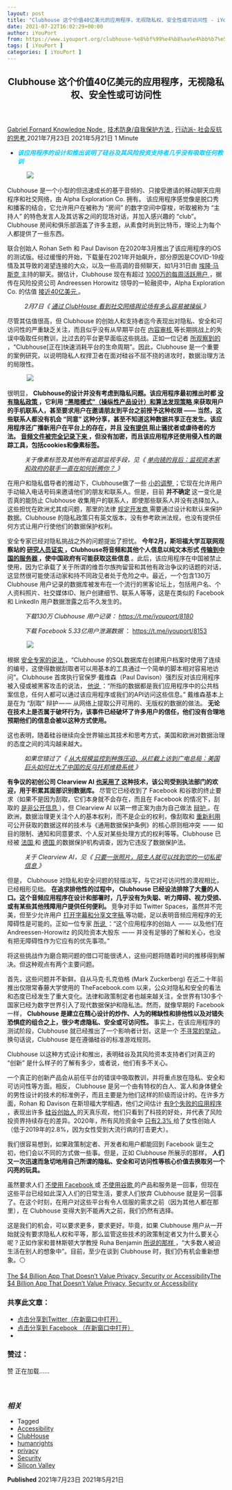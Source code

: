 ```yaml
---
layout: post
title: "Clubhouse 这个价值40亿美元的应用程序，无视隐私权、安全性或可访问性 - iYouPort"
date: 2021-07-22T16:02:29+00:00
author: iYouPort
from: https://www.iyouport.org/clubhouse-%e8%bf%99%e4%b8%aa%e4%bb%b7%e5%80%bc40%e4%ba%bf%e7%be%8e%e5%85%83%e7%9a%84%e5%ba%94%e7%94%a8%e7%a8%8b%e5%ba%8f%ef%bc%8c%e6%97%a0%e8%a7%86%e9%9a%90%e7%a7%81%e6%9d%83%e3%80%81%e5%ae%89/
tags: [ iYouPort ]
categories: [ iYouPort ]
---
```


<article class="post-16694 post type-post status-publish format-standard has-post-thumbnail hentry category-knowledge-node category-54 category-33 tag-accessibility tag-clubhouse tag-humanrights tag-privacy tag-security tag-silicon-valley" id="post-16694">
 <header class="entry-header">
  <h1 class="entry-title">
   Clubhouse 这个价值40亿美元的应用程序，无视隐私权、安全性或可访问性
  </h1>
 </header>
 <div class="entry-meta">
  <span class="byline">
   <a href="https://www.iyouport.org/author/gabrielfornard/" rel="author" title="文章作者 Gabriel Fornard">
    Gabriel Fornard
   </a>
  </span>
  <span class="cat-links">
   <a href="https://www.iyouport.org/category/knowledge-node/" rel="category tag">
    Knowledge Node
   </a>
   ,
   <a href="https://www.iyouport.org/category/%e6%8a%80%e6%9c%af%e9%98%b2%e8%ba%ab-%e8%87%aa%e6%88%91%e4%bf%9d%e6%8a%a4%e6%96%b9%e6%b3%95/" rel="category tag">
    技术防身/自我保护方法
   </a>
   ,
   <a href="https://www.iyouport.org/category/%e8%a1%8c%e5%8a%a8%e6%b4%be-%e7%a4%be%e4%bc%9a%e5%8f%8d%e6%8a%97%e7%9a%84%e6%80%9d%e8%80%83/" rel="category tag">
    行动派- 社会反抗的思考
   </a>
  </span>
  <span class="published-on">
   <time class="entry-date published" datetime="2021-07-23T00:02:29+08:00">
    2021年7月23日
   </time>
   <time class="updated" datetime="2021-05-21T23:36:15+08:00">
    2021年5月21日
   </time>
  </span>
  <span class="word-count">
   1 Minute
  </span>
 </div>
 <div class="entry-content">
  <ul>
   <li class="graf graf--p">
    <span style="color: #00ccff;">
     <em>
      <strong>
       该应用程序的设计和推出说明了硅谷及其风险投资支持者几乎没有吸取任何教训
      </strong>
     </em>
    </span>
   </li>
  </ul>
  <figure class="graf graf--figure">
   <img class="graf-image aligncenter jetpack-lazy-image" data-height="960" data-image-id="0*rgMxvfFHktPcz0DI" data-lazy-src="https://cdn-images-1.medium.com/max/1067/0*rgMxvfFHktPcz0DI?is-pending-load=1" data-width="1440" src="https://cdn-images-1.medium.com/max/1067/0*rgMxvfFHktPcz0DI" srcset="data:image/gif;base64,R0lGODlhAQABAIAAAAAAAP///yH5BAEAAAAALAAAAAABAAEAAAIBRAA7"/>
   <noscript>
    <img class="graf-image aligncenter" data-height="960" data-image-id="0*rgMxvfFHktPcz0DI" data-width="1440" src="https://cdn-images-1.medium.com/max/1067/0*rgMxvfFHktPcz0DI"/>
   </noscript>
  </figure>
  <p class="graf graf--p">
   Clubhouse 是一个小型的但迅速成长的基于音频的、只接受邀请的移动聊天应用程序和社交网络，由 Alpha Exploration Co. 拥有。 该应用程序感觉像是脱口秀和播客的结合，它允许用户在被称为 “房间” 的数字空间中穿梭，听取被称为 “主持人” 的特色发言人及其访客之间的现场对话，并加入感兴趣的 “club”。Clubhouse 房间和俱乐部涵盖了许多主题，从素食时尚到比特币，理论上为每个人都提供了一些东西。
  </p>
  <p class="graf graf--p">
   联合创始人 Rohan Seth 和 Paul Davison 在2020年3月推出了该应用程序的iOS的测试版。经过缓慢的开始，下载量在2021年开始飙升，部分原因是COVID-19疫情及其导致的渴望连接的大众，以及一些高调的音频聊天，如1月31日由
   <a class="markup--anchor markup--p-anchor" data-href="https://techcrunch.com/2021/01/31/elon-musk-goes-live-on-clubhouse-but-with-the-room-full-fans-stream-audio-on-youtube/" href="https://techcrunch.com/2021/01/31/elon-musk-goes-live-on-clubhouse-but-with-the-room-full-fans-stream-audio-on-youtube/" rel="noopener" target="_blank">
    埃隆·马斯克
   </a>
   主持的聊天。据估计，Clubhouse 现在有超过
   <a class="markup--anchor markup--p-anchor" data-href="https://backlinko.com/clubhouse-users" href="https://backlinko.com/clubhouse-users" rel="noopener" target="_blank">
    1000万的每周活跃用户
   </a>
   ，据传在风险投资公司 Andreessen Horowitz 领导的一轮融资中，Alpha Exploration Co. 的估值
   <a class="markup--anchor markup--p-anchor" data-href="https://www.bloomberg.com/news/articles/2021-04-06/clubhouse-is-said-to-discuss-funding-at-about-4-billion-value" href="https://www.bloomberg.com/news/articles/2021-04-06/clubhouse-is-said-to-discuss-funding-at-about-4-billion-value" rel="noopener" target="_blank">
    接近40亿美元
   </a>
   。
  </p>
  <p class="graf graf--p" style="padding-left: 40px;">
   <em class="markup--em markup--p-em">
    2月7日《
   </em>
   <a class="markup--anchor markup--p-anchor" data-href="https://www.iyouport.org/%e9%80%9a%e8%bf%87-clubhouse-%e7%9c%8b%e5%88%b0%e7%a4%be%e4%ba%a4%e7%bd%91%e7%bb%9c%e8%88%86%e8%ae%ba%e5%9c%ba%e6%9c%89%e5%a4%9a%e4%b9%88%e5%ae%b9%e6%98%93%e8%a2%ab%e6%93%8d%e7%ba%b5/" href="https://www.iyouport.org/%e9%80%9a%e8%bf%87-clubhouse-%e7%9c%8b%e5%88%b0%e7%a4%be%e4%ba%a4%e7%bd%91%e7%bb%9c%e8%88%86%e8%ae%ba%e5%9c%ba%e6%9c%89%e5%a4%9a%e4%b9%88%e5%ae%b9%e6%98%93%e8%a2%ab%e6%93%8d%e7%ba%b5/" rel="noopener" target="_blank">
    <em class="markup--em markup--p-em">
     通过 ClubHouse 看到社交网络舆论场有多么容易被操纵
    </em>
   </a>
   <em class="markup--em markup--p-em">
    》
   </em>
  </p>
  <p class="graf graf--p">
   尽管其估值很高，但 Clubhouse 的创始人和支持者迄今表现出对隐私、安全和可访问性的严重缺乏关注，而且似乎没有从早期平台在
   <a class="markup--anchor markup--p-anchor" data-href="https://www.bloomberg.com/news/articles/2021-03-16/who-made-clubhouse-app-paul-davison-a-founder-in-perpetual-motion" href="https://www.bloomberg.com/news/articles/2021-03-16/who-made-clubhouse-app-paul-davison-a-founder-in-perpetual-motion" rel="noopener" target="_blank">
    内容审核
   </a>
   等长期挑战上的失误中吸取任何教训，比过去的平台更早面临这些挑战。正如一位记者
   <a class="markup--anchor markup--p-anchor" data-href="https://www.nytimes.com/2021/02/25/technology/clubhouse-audio-app-experience.html" href="https://www.nytimes.com/2021/02/25/technology/clubhouse-audio-app-experience.html" rel="noopener" target="_blank">
    所观察到的
   </a>
   ，“Clubhouse[正在]快速消耗平台的生命周期”。因此，Clubhouse 是一个重要的案例研究，以说明隐私人权捍卫者在面对硅谷不屈不挠的进攻时，数据治理方法的局限性。
  </p>
  <figure class="graf graf--figure">
   <img class="graf-image aligncenter jetpack-lazy-image" data-height="1098" data-image-id="1*6coZDHeP1qZSnmcnUOcKfg.png" data-lazy-src="https://i2.wp.com/cdn-images-1.medium.com/max/1067/1*6coZDHeP1qZSnmcnUOcKfg.png?w=1100&amp;is-pending-load=1#038;ssl=1" data-recalc-dims="1" data-width="796" src="https://i2.wp.com/cdn-images-1.medium.com/max/1067/1*6coZDHeP1qZSnmcnUOcKfg.png?w=1100&amp;ssl=1" srcset="data:image/gif;base64,R0lGODlhAQABAIAAAAAAAP///yH5BAEAAAAALAAAAAABAAEAAAIBRAA7"/>
   <noscript>
    <img class="graf-image aligncenter" data-height="1098" data-image-id="1*6coZDHeP1qZSnmcnUOcKfg.png" data-recalc-dims="1" data-width="796" src="https://i2.wp.com/cdn-images-1.medium.com/max/1067/1*6coZDHeP1qZSnmcnUOcKfg.png?w=1100&amp;ssl=1"/>
   </noscript>
  </figure>
  <p class="graf graf--p">
   很明显，
   <strong class="markup--strong markup--p-strong">
    Clubhouse的设计并没有考虑到隐私问题。该应用程序最初推出时都
   </strong>
   <a class="markup--anchor markup--p-anchor" data-href="https://twitter.com/wbm312/status/1360044616217628677?s=20" href="https://twitter.com/wbm312/status/1360044616217628677?s=20" rel="noopener" target="_blank">
    <strong class="markup--strong markup--p-strong">
     没有隐私政策
    </strong>
   </a>
   <strong class="markup--strong markup--p-strong">
    ，它利用
   </strong>
   <a class="markup--anchor markup--p-anchor" data-href="https://medium.com/privacy-technology/when-fomo-trumps-privacy-the-clubhouse-edition-82526c6cd702" href="https://medium.com/privacy-technology/when-fomo-trumps-privacy-the-clubhouse-edition-82526c6cd702" rel="noopener" target="_blank">
    <strong class="markup--strong markup--p-strong">
     “黑暗模式”（操纵性产品设计）和算法发现策略
    </strong>
   </a>
   <strong class="markup--strong markup--p-strong">
    来获取用户的手机联系人，甚至要求用户在邀请朋友到平台之前授予这种权限 —— 当然，这些联系人都没有机会 “同意” 这种分享，甚至不知道这种数据共享正在发生。该应用程序还广播新用户在平台上的存在，并且
   </strong>
   <a class="markup--anchor markup--p-anchor" data-href="https://www.theverge.com/interface/2020/7/8/21316172/clubhouse-content-moderation-taylor-lorenz-harassment-abuse" href="https://www.theverge.com/interface/2020/7/8/21316172/clubhouse-content-moderation-taylor-lorenz-harassment-abuse" rel="noopener" target="_blank">
    <strong class="markup--strong markup--p-strong">
     没有提供
    </strong>
   </a>
   <strong class="markup--strong markup--p-strong">
    阻止骚扰者或虐待者的方法。
   </strong>
   <a class="markup--anchor markup--p-anchor" data-href="https://www.inc.com/jason-aten/clubhouse-is-recording-your-conversations-thats-not-even-its-worst-privacy-problem.html" href="https://www.inc.com/jason-aten/clubhouse-is-recording-your-conversations-thats-not-even-its-worst-privacy-problem.html" rel="noopener" target="_blank">
    <strong class="markup--strong markup--p-strong">
     音频文件被完全记录下来
    </strong>
   </a>
   <strong class="markup--strong markup--p-strong">
    ，但没有加密，而且该应用程序还使用侵入性的跟踪工具，包括cookies和像素标签。
   </strong>
  </p>
  <p class="graf graf--p" style="padding-left: 40px;">
   <em class="markup--em markup--p-em">
    关于像素标签及其他所有追踪监视手段，见《
   </em>
   <a class="markup--anchor markup--p-anchor" data-href="https://www.iyouport.org/%e5%8d%95%e5%90%91%e9%95%9c%e7%9a%84%e8%83%8c%e5%90%8e%ef%bc%9a%e7%9b%91%e8%a7%86%e8%b5%84%e6%9c%ac%e5%ae%b6%e5%92%8c%e6%94%bf%e5%ba%9c%e7%9a%84%e8%81%94%e6%89%8b%e4%b8%80%e7%9b%b4%e5%9c%a8%e5%a6%82/" href="https://www.iyouport.org/%e5%8d%95%e5%90%91%e9%95%9c%e7%9a%84%e8%83%8c%e5%90%8e%ef%bc%9a%e7%9b%91%e8%a7%86%e8%b5%84%e6%9c%ac%e5%ae%b6%e5%92%8c%e6%94%bf%e5%ba%9c%e7%9a%84%e8%81%94%e6%89%8b%e4%b8%80%e7%9b%b4%e5%9c%a8%e5%a6%82/" rel="noopener" target="_blank">
    <em class="markup--em markup--p-em">
     单向镜的背后：监视资本家和政府的联手一直在如何折腾你？
    </em>
   </a>
   <em class="markup--em markup--p-em">
    》
   </em>
  </p>
  <p class="graf graf--p">
   在用户和隐私倡导者的推动下，Clubhouse做了一些
   <a class="markup--anchor markup--p-anchor" data-href="https://www.world-today-news.com/clubhouse-no-longer-requires-access-to-telephone-contacts/" href="https://www.world-today-news.com/clubhouse-no-longer-requires-access-to-telephone-contacts/" rel="noopener" target="_blank">
    小的调整
   </a>
   ；它现在允许用户手动输入电话号码来邀请他们的朋友和联系人。但是，目前
   <strong class="markup--strong markup--p-strong">
    并不确定
   </strong>
   这一变化是否真的能防止 Clubhouse 收集用户的联系人，即使那些联系人并没有选择加入。这些担忧在欧洲尤其成问题，那里的法律
   <a class="markup--anchor markup--p-anchor" data-href="https://gdpr-info.eu/art-25-gdpr/" href="https://gdpr-info.eu/art-25-gdpr/" rel="noopener" target="_blank">
    规定开发商
   </a>
   需要通过设计和默认来保护数据。Clubhouse 的隐私政策只有英文版本，没有参考欧洲法规，也没有提供任何方式让用户行使他们的数据保护权利。
  </p>
  <p class="graf graf--p">
   安全专家已经对隐私挑战之外的问题提出了担忧。
   <strong class="markup--strong markup--p-strong">
    今年2月，斯坦福大学互联网观察站的
   </strong>
   <a class="markup--anchor markup--p-anchor" data-href="https://cyber.fsi.stanford.edu/io/news/clubhouse-china#access" href="https://cyber.fsi.stanford.edu/io/news/clubhouse-china#access" rel="noopener" target="_blank">
    <strong class="markup--strong markup--p-strong">
     研究人员证实
    </strong>
   </a>
   <strong class="markup--strong markup--p-strong">
    ，Clubhouse将音频和其他个人信息以纯文本形式
   </strong>
   <a class="markup--anchor markup--p-anchor" data-href="https://www.nytimes.com/2021/02/08/world/asia/china-clubhouse-blocked.html" href="https://www.nytimes.com/2021/02/08/world/asia/china-clubhouse-blocked.html" rel="noopener" target="_blank">
    <strong class="markup--strong markup--p-strong">
     传输到中国的服务器
    </strong>
   </a>
   <strong class="markup--strong markup--p-strong">
    ，使中国政府有可能获取这些信息
   </strong>
   。此后，该应用程序在中国被禁止使用，因为它承载了关于所谓的维吾尔族拘留营和其他有政治争议的话题的对话，这显然很可能使活动家和持不同政见者处于危险之中。最近，一个包含130万 Clubhouse 用户记录的数据库被发布在一个流行的黑客论坛上，包括用户名、个人资料照片、社交媒体ID、账户创建细节、联系人等等，这是在类似的 Facebook 和 LinkedIn 用户数据泄露之后不久发生的。
  </p>
  <p class="graf graf--p" style="padding-left: 40px;">
   <em class="markup--em markup--p-em">
    下载130万 Clubhouse 用户记录：
   </em>
   <a class="markup--anchor markup--p-anchor" data-href="https://t.me/iyouport/8180" href="https://t.me/iyouport/8180" rel="nofollow noopener" target="_blank">
    <em class="markup--em markup--p-em">
     https://t.me/iyouport/8180
    </em>
   </a>
   <em class="markup--em markup--p-em">
   </em>
  </p>
  <p class="graf graf--p" style="padding-left: 40px;">
   <em class="markup--em markup--p-em">
    下载 Facebook 5.33亿用户泄漏数据
   </em>
   ：
   <a class="markup--anchor markup--p-anchor" data-href="https://t.me/iyouport/8153" href="https://t.me/iyouport/8153" rel="nofollow noopener" target="_blank">
    https://t.me/iyouport/8153
   </a>
  </p>
  <figure class="graf graf--figure">
   <img class="graf-image aligncenter jetpack-lazy-image" data-height="1252" data-image-id="1*9SoaX8SiWxNnnqE-75hhNw.png" data-lazy-src="https://i0.wp.com/cdn-images-1.medium.com/max/1067/1*9SoaX8SiWxNnnqE-75hhNw.png?w=1100&amp;is-pending-load=1#038;ssl=1" data-recalc-dims="1" data-width="1164" src="https://i0.wp.com/cdn-images-1.medium.com/max/1067/1*9SoaX8SiWxNnnqE-75hhNw.png?w=1100&amp;ssl=1" srcset="data:image/gif;base64,R0lGODlhAQABAIAAAAAAAP///yH5BAEAAAAALAAAAAABAAEAAAIBRAA7"/>
   <noscript>
    <img class="graf-image aligncenter" data-height="1252" data-image-id="1*9SoaX8SiWxNnnqE-75hhNw.png" data-recalc-dims="1" data-width="1164" src="https://i0.wp.com/cdn-images-1.medium.com/max/1067/1*9SoaX8SiWxNnnqE-75hhNw.png?w=1100&amp;ssl=1"/>
   </noscript>
  </figure>
  <figure class="graf graf--figure">
  </figure>
  <p class="graf graf--p">
   根据
   <a class="markup--anchor markup--p-anchor" data-href="https://www.cpomagazine.com/data-privacy/clubhouse-joins-facebook-and-linkedin-as-target-of-data-scraping-cumulative-one-billion-user-profiles-have-been-leaked/" href="https://www.cpomagazine.com/data-privacy/clubhouse-joins-facebook-and-linkedin-as-target-of-data-scraping-cumulative-one-billion-user-profiles-have-been-leaked/" rel="noopener" target="_blank">
    安全专家的说法
   </a>
   ，“Clubhouse 的SQL数据库在创建用户档案时使用了连续的编号，这使得数据刮取者可以用基本的工具通过一个简单的脚本相对容易地访问”。Clubhouse 首席执行官保罗·戴维森（Paul Davison）强烈反对该应用程序被入侵或被黑客攻击的说法，
   <a class="markup--anchor markup--p-anchor" data-href="https://www.theverge.com/2021/4/11/22378302/personal-information-1-million-clubhouse-users-leaked-privacy-security" href="https://www.theverge.com/2021/4/11/22378302/personal-information-1-million-clubhouse-users-leaked-privacy-security" rel="noopener" target="_blank">
    他说
   </a>
   ：“所指的数据都是我们应用程序中的公共档案信息，任何人都可以通过该应用程序或我们的API访问这些信息。” 戴维森基本上是在为 “刮取” 辩护 — — 从网络上提取公开可用的、无版权的数据的做法。
   <strong class="markup--strong markup--p-strong">
    无论在技术上是否属于破坏行为，该事件已经破坏了许多用户的信任，他们没有合理地预期他们的信息会被以这种方式使用。
   </strong>
  </p>
  <p class="graf graf--p">
   这也表明，随着硅谷继续向全世界输出其技术和思考方式，美国和欧洲对数据治理的态度之间的鸿沟越来越大。
  </p>
  <p class="graf graf--p" style="padding-left: 40px;">
   <em class="markup--em markup--p-em">
    如果您错过了《
   </em>
   <a class="markup--anchor markup--p-anchor" data-href="https://www.iyouport.org/%e4%bb%8e%e5%a4%a7%e8%a7%84%e6%a8%a1%e7%9b%91%e6%8e%a7%e5%88%b0%e7%a7%8d%e6%97%8f%e5%8e%8b%e8%bf%ab%e3%80%81%e4%bb%8e%e6%8b%a6%e6%88%aa%e4%b8%8a%e8%ae%bf%e5%88%b0%e5%b9%bf%e7%94%b5%e6%80%bb%e5%b1%80/" href="https://www.iyouport.org/%e4%bb%8e%e5%a4%a7%e8%a7%84%e6%a8%a1%e7%9b%91%e6%8e%a7%e5%88%b0%e7%a7%8d%e6%97%8f%e5%8e%8b%e8%bf%ab%e3%80%81%e4%bb%8e%e6%8b%a6%e6%88%aa%e4%b8%8a%e8%ae%bf%e5%88%b0%e5%b9%bf%e7%94%b5%e6%80%bb%e5%b1%80/" rel="noopener" target="_blank">
    <em class="markup--em markup--p-em">
     从大规模监控到种族压迫、从拦截上访到广电总局：美国巨头如何壮大了中国的反乌托邦维稳系统
    </em>
   </a>
   <em class="markup--em markup--p-em">
    》
   </em>
  </p>
  <p class="graf graf--p">
   <strong class="markup--strong markup--p-strong">
    有争议的初创公司 Clearview AI
   </strong>
   <a class="markup--anchor markup--p-anchor" data-href="https://www.theverge.com/2020/8/26/21402978/clearview-ai-ceo-interview-2400-police-agencies-facial-recognition" href="https://www.theverge.com/2020/8/26/21402978/clearview-ai-ceo-interview-2400-police-agencies-facial-recognition" rel="noopener" target="_blank">
    <strong class="markup--strong markup--p-strong">
     也采用了
    </strong>
   </a>
   <strong class="markup--strong markup--p-strong">
    这种技术，该公司受到执法部门的欢迎，用于积累其面部识别数据库。
   </strong>
   尽管它已经收到了 Facebook 和谷歌的终止要求（如果不是因为刮取，它们本身就不会存在，而且在 Facebook 的情况下，刮取的
   <a class="markup--anchor markup--p-anchor" data-href="https://www.thecrimson.com/article/2003/11/19/facemash-creator-survives-ad-board-the/" href="https://www.thecrimson.com/article/2003/11/19/facemash-creator-survives-ad-board-the/" rel="noopener" target="_blank">
    是非公开信息
   </a>
   ），但 Clearview AI 以第一修正案为由为自己做法
   <a class="markup--anchor markup--p-anchor" data-href="https://www.cnet.com/news/clearview-says-first-amendment-lets-it-scrape-the-internet-lawyers-disagree/" href="https://www.cnet.com/news/clearview-says-first-amendment-lets-it-scrape-the-internet-lawyers-disagree/" rel="noopener" target="_blank">
    辩护
   </a>
   。在欧洲，数据治理更关注个人的基本权利，而不是企业的权利，像刮取和
   <a class="markup--anchor markup--p-anchor" data-href="https://www.fieldfisher.com/en/services/privacy-security-and-information/privacy-security-and-information-law-blog/data-scraping-considering-the-privacy-issues" href="https://www.fieldfisher.com/en/services/privacy-security-and-information/privacy-security-and-information-law-blog/data-scraping-considering-the-privacy-issues" rel="noopener" target="_blank">
    重新利用
   </a>
   可公开获取的数据这样的技术与《通用数据保护条例》的核心原则相冲突  — — 如目的限制、通知和同意要求、个人反对某些处理方式的权利等等。Clubhouse 已经被
   <a class="markup--anchor markup--p-anchor" data-href="https://techcrunch.com/2021/03/17/frances-privacy-watchdog-probes-clubhouse-after-complaint-and-petition/" href="https://techcrunch.com/2021/03/17/frances-privacy-watchdog-probes-clubhouse-after-complaint-and-petition/" rel="noopener" target="_blank">
    法国
   </a>
   和
   <a class="markup--anchor markup--p-anchor" data-href="https://www.jdsupra.com/legalnews/clubhouse-app-faces-court-action-in-6123803/" href="https://www.jdsupra.com/legalnews/clubhouse-app-faces-court-action-in-6123803/" rel="noopener" target="_blank">
    德国
   </a>
   的数据保护机构调查，因为它违反了数据保护法。
  </p>
  <p class="graf graf--p" style="padding-left: 40px;">
   <em class="markup--em markup--p-em">
    关于 Clearview AI，见《
   </em>
   <a class="markup--anchor markup--p-anchor" data-href="https://www.iyouport.org/%e5%8f%aa%e8%a6%81%e4%b8%80%e5%bc%a0%e7%85%a7%e7%89%87%ef%bc%8c%e9%99%8c%e7%94%9f%e4%ba%ba%e5%b0%b1%e5%8f%af%e4%bb%a5%e6%89%be%e5%88%b0%e6%82%a8%e7%9a%84%e4%b8%80%e5%88%87%e7%a7%81%e5%af%86%e4%bf%a1/" href="https://www.iyouport.org/%e5%8f%aa%e8%a6%81%e4%b8%80%e5%bc%a0%e7%85%a7%e7%89%87%ef%bc%8c%e9%99%8c%e7%94%9f%e4%ba%ba%e5%b0%b1%e5%8f%af%e4%bb%a5%e6%89%be%e5%88%b0%e6%82%a8%e7%9a%84%e4%b8%80%e5%88%87%e7%a7%81%e5%af%86%e4%bf%a1/" rel="noopener" target="_blank">
    <em class="markup--em markup--p-em">
     只要一张照片，陌生人就可以找到您的一切私密信息
    </em>
   </a>
   <em class="markup--em markup--p-em">
    》
   </em>
  </p>
  <p class="graf graf--p">
   但是， Clubhouse 对隐私和安全问题的轻描淡写，与它对可访问性的漠视相比，已经相形见绌。
   <strong class="markup--strong markup--p-strong">
    在追求排他性的过程中， Clubhouse 已经设法排除了大量的人口。这个音频应用程序在设计和部署时，几乎没有为失聪、听力障碍、视力受损、或有某些其他残障用户提供任何便利。
   </strong>
   竞争对手如 Twitter Spaces，虽然并不完美，但至少允许用户
   <a class="markup--anchor markup--p-anchor" data-href="https://liamodell.com/2021/01/16/twitter-spaces-deaf-captions-clubhouse-audio/" href="https://liamodell.com/2021/01/16/twitter-spaces-deaf-captions-clubhouse-audio/" rel="noopener" target="_blank">
    打开字幕和分享文字稿
   </a>
   等功能，足以表明音频应用程序的无障碍性是可能的。正如一位专家
   <a class="markup--anchor markup--p-anchor" data-href="https://www.forbes.com/sites/stevenaquino/2021/02/08/clubhouse-is-a-club-so-exclusive-it-excludes-disabled-people-by-design/?sh=37ee00876008" href="https://www.forbes.com/sites/stevenaquino/2021/02/08/clubhouse-is-a-club-so-exclusive-it-excludes-disabled-people-by-design/?sh=37ee00876008" rel="noopener" target="_blank">
    所说
   </a>
   ：“这个应用程序的创始人  — — 以及他们在 Andreessen-Horowitz 的风险资本大股东  — — 并没有足够的了解和关心，也没有把无障碍性作为它应有的优先事项。”
  </p>
  <p class="graf graf--p">
   将这些挑战作为磨合期问题的借口可能很诱人，这些问题将随着时间的推移得到解决。但这种观点有两个主要问题。
  </p>
  <p class="graf graf--p">
   首先，这些问题并不新鲜。自从马克·扎克伯格 (Mark Zuckerberg) 在近二十年前推出仅限常春藤大学使用的 TheFacebook.com 以来，公众对隐私和安全的看法和态度已经发生了重大变化。法律和政策制定者也越来越关注，全世界有130多个国家已经为数字世界引入了现代数据保护和隐私法。然而，就像早期的 Facebook 一样，
   <strong class="markup--strong markup--p-strong">
    Clubhouse 是建立在精心设计的炒作、人为的稀缺性和排他性以及对错失恐惧症的组合之上，很少考虑隐私、安全或可访问性。
   </strong>
   事实上，在该应用程序的测试阶段，Clubhouse 就已经推出了一个影响者计划，这是一个
   <a class="markup--anchor markup--p-anchor" data-href="https://gizmodo.com/clubhouse-a-social-network-without-much-influence-get-1845942658" href="https://gizmodo.com/clubhouse-a-social-network-without-much-influence-get-1845942658" rel="noopener" target="_blank">
    不寻常的举动
   </a>
   。换句话说，Clubhouse 是在遵循硅谷的标准游戏规则。
  </p>
  <p class="graf graf--p">
   Clubhouse 以这种方式设计和推出，表明硅谷及其风险资本支持者们对真正的 “创新” 是什么样子的了解有多少，或者说，他们有多不关心。
  </p>
  <p class="graf graf--p">
   一个真正的创新产品会从前任平台的错误中吸取教训，并将重点放在隐私、安全和可访问性等方面。相反， Clubhouse 是另一个由有特权的白人、富人和身体健全的男性设计的技术的标准例子，而且主要是为他们这样的阶级而设计的。在许多方面，Rohan 和 Davison 在斯坦福大学相遇，他们之间估计
   <a class="markup--anchor markup--p-anchor" data-href="https://www.businessinsider.com/who-are-clubhouse-founders-paul-davison-rohan-seth-2021-1" href="https://www.businessinsider.com/who-are-clubhouse-founders-paul-davison-rohan-seth-2021-1" rel="noopener" target="_blank">
    有9个失败的应用程序
   </a>
   ，表现出许多
   <a class="markup--anchor markup--p-anchor" data-href="https://www.bloomberg.com/news/articles/2021-03-16/who-made-clubhouse-app-paul-davison-a-founder-in-perpetual-motion" href="https://www.bloomberg.com/news/articles/2021-03-16/who-made-clubhouse-app-paul-davison-a-founder-in-perpetual-motion" rel="noopener" target="_blank">
    硅谷创始人
   </a>
   的天真乐观，他们只看到了科技的好处，并代表了风险投资界持续存在的差异。2020年，所有风险资金中
   <a class="markup--anchor markup--p-anchor" data-href="https://hbr.org/2021/02/women-led-startups-received-just-2-3-of-vc-funding-in-2020" href="https://hbr.org/2021/02/women-led-startups-received-just-2-3-of-vc-funding-in-2020" rel="noopener" target="_blank">
    只有2.3%
   </a>
   给了女性创始人（低于2019年的2.8%，因为女性受到大流行病的打击更大）。
  </p>
  <p class="graf graf--p">
   我们很容易想到，如果政策制定者、开发者和用户都能回到 Facebook 诞生之初，他们会以不同的方式做一些事。但是，正如 Clubhouse 所展示的那样，
   <strong class="markup--strong markup--p-strong">
    人们又一次迅速而急切地用自己所谓的隐私、安全和可访问性等核心价值去换取另一个闪亮的玩具。
   </strong>
  </p>
  <p class="graf graf--p">
   虽然要求人们
   <a class="markup--anchor markup--p-anchor" data-href="https://www.iyouport.org/video%e5%a6%82%e4%bd%95%e6%89%8d%e8%83%bd%e6%8c%91%e6%88%98-facebook-%e5%b9%b6%e5%8f%96%e5%be%97%e8%83%9c%e5%88%a9%ef%bc%9f-distributed-social-network/" href="https://www.iyouport.org/video%e5%a6%82%e4%bd%95%e6%89%8d%e8%83%bd%e6%8c%91%e6%88%98-facebook-%e5%b9%b6%e5%8f%96%e5%be%97%e8%83%9c%e5%88%a9%ef%bc%9f-distributed-social-network/" rel="noopener" target="_blank">
    不使用 Facebook
   </a>
   或
   <a class="markup--anchor markup--p-anchor" data-href="https://www.iyouport.org/google-%e4%ba%a7%e5%93%81%e7%9a%84%e6%9b%bf%e4%bb%a3%e5%93%81-%e5%ae%8c%e6%95%b4%e5%88%97%e8%a1%a8-%e5%85%b3%e6%b3%a8%e9%9a%90%e7%a7%81%e6%9d%83%e7%9a%84%e4%bd%a0%ef%bc%8c%e9%a9%ac%e4%b8%8a/" href="https://www.iyouport.org/google-%e4%ba%a7%e5%93%81%e7%9a%84%e6%9b%bf%e4%bb%a3%e5%93%81-%e5%ae%8c%e6%95%b4%e5%88%97%e8%a1%a8-%e5%85%b3%e6%b3%a8%e9%9a%90%e7%a7%81%e6%9d%83%e7%9a%84%e4%bd%a0%ef%bc%8c%e9%a9%ac%e4%b8%8a/" rel="noopener" target="_blank">
    不使用谷歌
   </a>
   的产品和服务是一回事，但现在这些平台已经如此深入人们的日常生活，要求人们放弃 Clubhouse 就是另一回事了。在这个时刻，在用户对这些平台有令人信服的需求之前（因为其他人都在那里），在 Clubhouse 变得大到不能再大之前，我们仍然有选择。
  </p>
  <p class="graf graf--p">
   这是我们的机会，可以要求更多，要求更好。毕竟，如果 Clubhouse 用户从一开始就没有要求隐私人权和平等，那么监管这些技术的政策制定者又为什么要关心呢？正如作家和普林斯顿大学教授 Ruha Benjamin
   <a class="markup--anchor markup--p-anchor" data-href="https://today.emerson.edu/2019/10/18/ruha-benjamin-how-race-and-technology-shape-each-other/" href="https://today.emerson.edu/2019/10/18/ruha-benjamin-how-race-and-technology-shape-each-other/" rel="noopener" target="_blank">
    所说的那样
   </a>
   ，“大多数人被迫生活在别人的想象中”。目前，至少在谈到 Clubhouse 时，我们仍有机会重新想象。⚪️
  </p>
  <p class="graf graf--p">
   <a class="markup--anchor markup--p-anchor" data-href="https://www.cigionline.org/articles/4-billion-app-doesnt-value-privacy-security-or-accessibility" href="https://www.cigionline.org/articles/4-billion-app-doesnt-value-privacy-security-or-accessibility" rel="noopener" target="_blank">
    The $4 Billion App That Doesn’t Value Privacy, Security or AccessibilityThe $4 Billion App That Doesn’t Value Privacy, Security or Accessibility
   </a>
  </p>
  <div id="atatags-1611829871-60fa1edb9ac7f">
  </div>
  <div class="sharedaddy sd-sharing-enabled">
   <div class="robots-nocontent sd-block sd-social sd-social-icon sd-sharing">
    <h3 class="sd-title">
     共享此文章：
    </h3>
    <div class="sd-content">
     <ul>
      <li class="share-twitter">
       <a class="share-twitter sd-button share-icon no-text" data-shared="sharing-twitter-16694" href="https://www.iyouport.org/clubhouse-%e8%bf%99%e4%b8%aa%e4%bb%b7%e5%80%bc40%e4%ba%bf%e7%be%8e%e5%85%83%e7%9a%84%e5%ba%94%e7%94%a8%e7%a8%8b%e5%ba%8f%ef%bc%8c%e6%97%a0%e8%a7%86%e9%9a%90%e7%a7%81%e6%9d%83%e3%80%81%e5%ae%89/?share=twitter" rel="nofollow noopener noreferrer" target="_blank" title="点击分享到Twitter">
        <span>
        </span>
        <span class="sharing-screen-reader-text">
         点击分享到Twitter（在新窗口中打开）
        </span>
       </a>
      </li>
      <li class="share-facebook">
       <a class="share-facebook sd-button share-icon no-text" data-shared="sharing-facebook-16694" href="https://www.iyouport.org/clubhouse-%e8%bf%99%e4%b8%aa%e4%bb%b7%e5%80%bc40%e4%ba%bf%e7%be%8e%e5%85%83%e7%9a%84%e5%ba%94%e7%94%a8%e7%a8%8b%e5%ba%8f%ef%bc%8c%e6%97%a0%e8%a7%86%e9%9a%90%e7%a7%81%e6%9d%83%e3%80%81%e5%ae%89/?share=facebook" rel="nofollow noopener noreferrer" target="_blank" title="点击分享到 Facebook ">
        <span>
        </span>
        <span class="sharing-screen-reader-text">
         点击分享到 Facebook （在新窗口中打开）
        </span>
       </a>
      </li>
      <li class="share-end">
      </li>
     </ul>
    </div>
   </div>
  </div>
  <div class="sharedaddy sd-block sd-like jetpack-likes-widget-wrapper jetpack-likes-widget-unloaded" data-name="like-post-frame-161182987-16694-60fa1edb9b275" data-src="https://widgets.wp.com/likes/#blog_id=161182987&amp;post_id=16694&amp;origin=www.iyouport.org&amp;obj_id=161182987-16694-60fa1edb9b275" id="like-post-wrapper-161182987-16694-60fa1edb9b275">
   <h3 class="sd-title">
    赞过：
   </h3>
   <div class="likes-widget-placeholder post-likes-widget-placeholder" style="height: 55px;">
    <span class="button">
     <span>
      赞
     </span>
    </span>
    <span class="loading">
     正在加载……
    </span>
   </div>
   <span class="sd-text-color">
   </span>
   <a class="sd-link-color">
   </a>
  </div>
  <div class="jp-relatedposts" id="jp-relatedposts">
   <h3 class="jp-relatedposts-headline">
    <em>
     相关
    </em>
   </h3>
  </div>
 </div>
 <div class="entry-footer">
  <ul class="post-tags light-text">
   <li>
    Tagged
   </li>
   <li>
    <a href="https://www.iyouport.org/tag/accessibility/" rel="tag">
     Accessibility
    </a>
   </li>
   <li>
    <a href="https://www.iyouport.org/tag/clubhouse/" rel="tag">
     ClubHouse
    </a>
   </li>
   <li>
    <a href="https://www.iyouport.org/tag/humanrights/" rel="tag">
     humanrights
    </a>
   </li>
   <li>
    <a href="https://www.iyouport.org/tag/privacy/" rel="tag">
     privacy
    </a>
   </li>
   <li>
    <a href="https://www.iyouport.org/tag/security/" rel="tag">
     Security
    </a>
   </li>
   <li>
    <a href="https://www.iyouport.org/tag/silicon-valley/" rel="tag">
     Silicon Valley
    </a>
   </li>
  </ul>
 </div>
 <div class="entry-author-wrapper">
  <div class="site-posted-on">
   <strong>
    Published
   </strong>
   <time class="entry-date published" datetime="2021-07-23T00:02:29+08:00">
    2021年7月23日
   </time>
   <time class="updated" datetime="2021-05-21T23:36:15+08:00">
    2021年5月21日
   </time>
  </div>
 </div>
</article>

